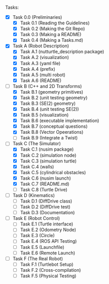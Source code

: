 Tasks:

- [x] Task 0.0 (Preliminaries)
    - [x] Task 0.1 (Reading the Guidelines) 
    - [x] Task 0.2 (Making the Git Repo) 
    - [x] Task 0.3 (Making a README) 
    - [x] Task 0.4 (Making a Tasks.md) 
- [x] Task A (Robot Description) 
    - [x] Task A.1 (nutturtle_description package) 
    - [x] Task A.2 (visualization) 
    - [x] Task A.3 (yaml file) 
    - [x] Task A.4 (prefix) 
    - [x] Task A.5 (multi robot) 
    - [x] Task A.6 (README) 
- [ ] Task B (C++ and 2D Transforms) 
    - [x] Task B.1 (geometry primitives) 
    - [x] Task B.2 (unit testing geometry) 
    - [x] Task B.3 (SE(2) geometry) 
    - [x] Task B.4 (unit testing SE(2)) 
    - [x] Task B.5 (visualization) 
    - [x] Task B.6 (executable implementation)
    - [x] Task B.7 (conceptual questions)
    - [x] Task B.8 (Vector Opeerations)
    - [ ] Task B.9 (Integrate a Twist)
- [ ] Task C (The Simulator) 
    - [x] Task C.1 (nusim package) 
    - [x] Task C.2 (simulation node) 
    - [x] Task C.3 (simulation turtle) 
    - [x] Task C.4 (walls) 
    - [x] Task C.5 (cylindrical obstacles) 
    - [x] Task C.6 (nusim launch) 
    - [x] Task C.7 (README.md)
    - [ ] Task C.8 (Turtle Drive)
- [ ] Task D (Kinematics)
    - [ ] Task D.1 (DiffDrive class)
    - [ ] Task D.2 (DiffDrive test)
    - [ ] Task D.3 (Documentation)
- [ ] Task E (Robot Control)
    - [ ] Task E.1 (Turtle interface)
    - [ ] Task E.2 (Odometry Node)
    - [ ] Task E.3 (Circle)
    - [ ] Task E.4 (ROS API Testing)
    - [ ] Task E.5 (Launchfile)
    - [ ] Task E.6 (Remote Launch)
- [ ] Task F (The Real Robot)
    - [ ] Task F.1 (Turtlebot Setup)
    - [ ] Task F.2 (Cross-compilation)
    - [ ] Task F.5 (Physical Testing)
